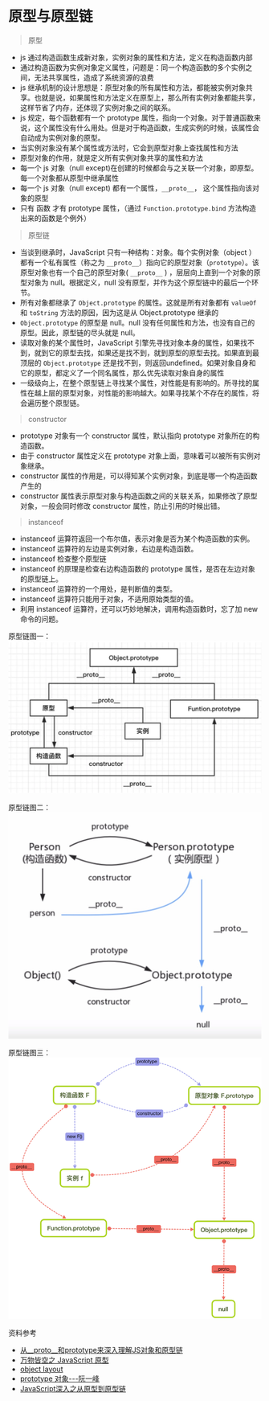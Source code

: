 # 原型与原型链

> 原型

- js 通过构造函数生成新对象，实例对象的属性和方法，定义在构造函数内部
- 通过构造函数为实例对象定义属性，问题是：同一个构造函数的多个实例之间，无法共享属性，造成了系统资源的浪费
- js 继承机制的设计思想是：原型对象的所有属性和方法，都能被实例对象共享。也就是说，如果属性和方法定义在原型上，那么所有实例对象都能共享，这样节省了内存，还体现了实例对象之间的联系。
- js 规定，每个函数都有一个 prototype 属性，指向一个对象。对于普通函数来说，这个属性没有什么用处。但是对于构造函数，生成实例的时候，该属性会自动成为实例对象的原型。
- 当实例对象没有某个属性或方法时，它会到原型对象上查找属性和方法
- 原型对象的作用，就是定义所有实例对象共享的属性和方法
- 每一个 js 对象（null except)在创建的时候都会与之关联一个对象，即原型。每一个对象都从原型中继承属性
- 每一个 js 对象（null except) 都有一个属性，`__proto__`， 这个属性指向该对象的原型
- 只有 函数 才有 prototype 属性，（通过 `Function.prototype.bind` 方法构造出来的函数是个例外）

> 原型链

- 当谈到继承时，JavaScript 只有一种结构：对象。每个实例对象（object ）都有一个私有属性（称之为 `__proto__`）指向它的原型对象（`prototype`）。该原型对象也有一个自己的原型对象( `__proto__` ) ，层层向上直到一个对象的原型对象为 null。根据定义，null 没有原型，并作为这个原型链中的最后一个环节。
- 所有对象都继承了 `Object.prototype` 的属性。这就是所有对象都有 `valueOf` 和 `toString` 方法的原因，因为这是从 Object.prototype 继承的
- `Object.prototype` 的原型是 null。null 没有任何属性和方法，也没有自己的原型。因此，原型链的尽头就是 null。
- 读取对象的某个属性时，JavaScript 引擎先寻找对象本身的属性，如果找不到，就到它的原型去找，如果还是找不到，就到原型的原型去找。如果直到最顶层的 `Object.prototype` 还是找不到，则返回undefined。如果对象自身和它的原型，都定义了一个同名属性，那么优先读取对象自身的属性
- 一级级向上，在整个原型链上寻找某个属性，对性能是有影响的。所寻找的属性在越上层的原型对象，对性能的影响越大。如果寻找某个不存在的属性，将会遍历整个原型链。

> constructor

- prototype 对象有一个 constructor 属性，默认指向 prototype 对象所在的构造函数。
- 由于 constructor 属性定义在 prototype 对象上面，意味着可以被所有实例对象继承。
- constructor 属性的作用是，可以得知某个实例对象，到底是哪一个构造函数产生的
- constructor 属性表示原型对象与构造函数之间的关联关系，如果修改了原型对象，一般会同时修改 constructor 属性，防止引用的时候出错。

> instanceof

- instanceof 运算符返回一个布尔值，表示对象是否为某个构造函数的实例。
- instanceof 运算符的左边是实例对象，右边是构造函数。
- instanceof 检查整个原型链
- instanceof 的原理是检查右边构造函数的 prototype 属性，是否在左边对象的原型链上。
- instanceof 运算符的一个用处，是判断值的类型。
- instanceof 运算符只能用于对象，不适用原始类型的值。
- 利用 instanceof 运算符，还可以巧妙地解决，调用构造函数时，忘了加 new 命令的问题。

原型链图一：
![](../images/prototype.jpg)

原型链图二：
![](../images/__proto__.jpg)

原型链图三：
![](../images/prototype_me.png)


资料参考
- [从__proto__和prototype来深入理解JS对象和原型链](https://github.com/creeperyang/blog/issues/9)
- [万物皆空之 JavaScript 原型](https://ulivz.com/2016/12/20/javascript-prototype/)
- [object layout](http://www.mollypages.org/tutorials/js.mp)
- [prototype 对象---阮一峰](https://javascript.ruanyifeng.com/oop/prototype.html)
- [JavaScript深入之从原型到原型链](https://github.com/mqyqingfeng/Blog/issues/2)